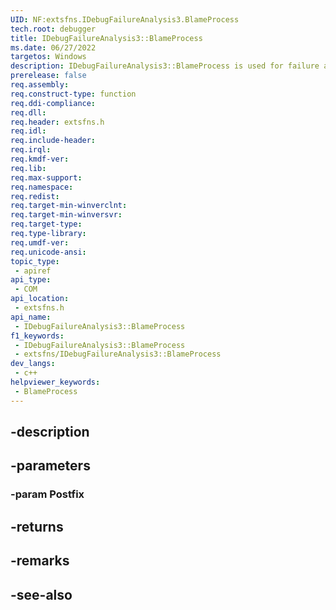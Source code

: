 ```yaml
---
UID: NF:extsfns.IDebugFailureAnalysis3.BlameProcess
tech.root: debugger
title: IDebugFailureAnalysis3::BlameProcess
ms.date: 06/27/2022
targetos: Windows
description: IDebugFailureAnalysis3::BlameProcess is used for failure analysis processing.
prerelease: false
req.assembly: 
req.construct-type: function
req.ddi-compliance: 
req.dll: 
req.header: extsfns.h
req.idl: 
req.include-header: 
req.irql: 
req.kmdf-ver: 
req.lib: 
req.max-support: 
req.namespace: 
req.redist: 
req.target-min-winverclnt: 
req.target-min-winversvr: 
req.target-type: 
req.type-library: 
req.umdf-ver: 
req.unicode-ansi: 
topic_type:
 - apiref
api_type:
 - COM
api_location:
 - extsfns.h
api_name:
 - IDebugFailureAnalysis3::BlameProcess
f1_keywords:
 - IDebugFailureAnalysis3::BlameProcess
 - extsfns/IDebugFailureAnalysis3::BlameProcess
dev_langs:
 - c++
helpviewer_keywords:
 - BlameProcess
---
```


## -description

## -parameters

### -param Postfix

## -returns

## -remarks

## -see-also

